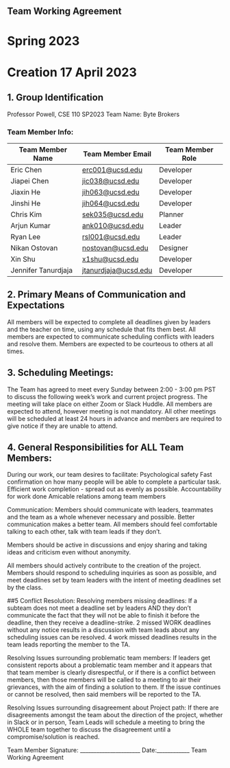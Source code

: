 ## Team Working Agreement
# Spring 2023
# Creation 17 April 2023
## 1. Group Identification
Professor Powell, CSE 110 SP2023
Team Name: Byte Brokers

### Team Member Info:
| Team Member Name    | Team Member Email 	    | Team Member Role |
| ----------------    | ----------------------- | ---------------- |
| Eric Chen		      | erc001@ucsd.edu 		| Developer        |
| Jiapei Chen		  | jic038@ucsd.edu		    | Developer        |
| Jiaxin He		      | jih063@ucsd.edu 		| Developer        |
| Jinshi He		      | jih064@ucsd.edu 		| Developer        |
| Chris Kim		      | sek035@ucsd.edu 		| Planner          |
| Arjun Kumar		  | ank010@ucsd.edu		    | Leader           |
| Ryan Lee		      | rsl001@ucsd.edu		    | Leader           |
| Nikan Ostovan  	  | nostovan@ucsd.edu		| Designer         |
| Xin Shu		      | x1shu@ucsd.edu		    | Developer        |
| Jennifer Tanurdjaja | jtanurdjaja@ucsd.edu	| Developer        |



## 2. Primary Means of Communication and Expectations
All members will be expected to complete all deadlines given by leaders and the teacher on time, using any schedule that fits them best. All members are expected to communicate scheduling conflicts with leaders and resolve them. Members are expected to be courteous to others at all times.
## 3. Scheduling Meetings: 
The Team has agreed to meet every Sunday between 2:00 - 3:00 pm PST to discuss the following week’s work and current project progress. The meeting will take place on either Zoom or Slack Huddle. All members are expected to attend, however meeting is not mandatory. All other meetings will be scheduled at least 24 hours in advance and members are required to give notice if they are unable to attend. 
## 4. General Responsibilities for ALL Team Members:
During our work, our team desires to facilitate:
Psychological safety
Fast confirmation on how many people will be able to complete a particular task.
Efficient work completion - spread out as evenly as possible.
Accountability for work done
Amicable relations among team members

Communication: Members should communicate with leaders, teammates and the team as a whole whenever necessary and possible. Better communication makes a better team. All members should feel comfortable talking to each other, talk with team leads if they don’t. 

Members should be active in discussions and enjoy sharing and taking ideas and criticism even without anonymity.

All members should actively contribute to the creation of the project. Members should respond to scheduling inquiries as soon as possible, and meet deadlines set by team leaders with the intent of meeting deadlines set by the class.

##5 Conflict Resolution:
Resolving members missing deadlines: If a subteam does not meet a deadline set by leaders AND they don’t communicate the fact that they will not be able to finish it before the deadline, then they receive a deadline-strike. 2 missed WORK deadlines without any notice results in a discussion with team leads about any scheduling issues can be resolved. 4 work missed deadlines results in the team leads reporting the member to the TA.

Resolving Issues surrounding problematic team members: If leaders get consistent reports about a problematic team member and it appears that that team member is clearly disrespectful, or if there is a conflict between members, then those members will be called to a meeting to air their grievances, with the aim of finding a solution to them. If the issue continues or cannot be resolved, then said members will be reported to the TA.

Resolving Issues surrounding disagreement about Project path: If there are disagreements amongst the team about the direction of the project, whether in Slack or in person, Team Leads will schedule a meeting to bring the WHOLE team together to discuss the disagreement until a compromise/solution is reached.


Team Member Signature: ______________________	Date:____________ Team Working Agreement